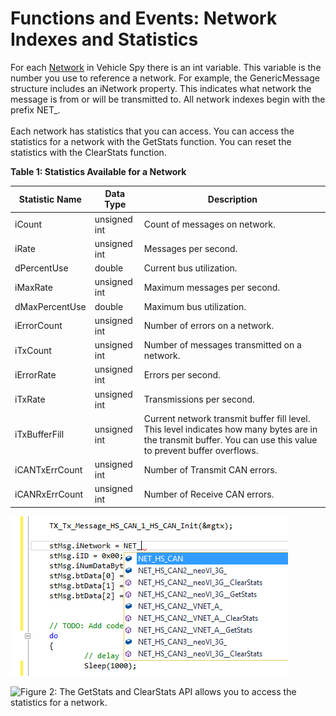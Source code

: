 # Functions and Events: Network Indexes and Statistics

For each [Network](../../../main-menu-spy-networks/networks/) in Vehicle Spy there is an int variable. This variable is the number you use to reference a network. For example, the GenericMessage structure includes an iNetwork property. This indicates what network the message is from or will be transmitted to. All network indexes begin with the prefix NET\_.\
\
Each network has statistics that you can access. You can access the statistics for a network with the GetStats function. You can reset the statistics with the ClearStats function.

**Table 1: Statistics Available for a Network**

| Statistic Name | Data Type    | Description                                                                                                                                                       |
| -------------- | ------------ | ----------------------------------------------------------------------------------------------------------------------------------------------------------------- |
| iCount         | unsigned int | Count of messages on network.                                                                                                                                     |
| iRate          | unsigned int | Messages per second.                                                                                                                                              |
| dPercentUse    | double       | Current bus utilization.                                                                                                                                          |
| iMaxRate       | unsigned int | Maximum messages per second.                                                                                                                                      |
| dMaxPercentUse | double       | Maximum bus utilization.                                                                                                                                          |
| iErrorCount    | unsigned int | Number of errors on a network.                                                                                                                                    |
| iTxCount       | unsigned int | Number of messages transmitted on a network.                                                                                                                      |
| iErrorRate     | unsigned int | Errors per second.                                                                                                                                                |
| iTxRate        | unsigned int | Transmissions per second.                                                                                                                                         |
| iTxBufferFill  | unsigned int | Current network transmit buffer fill level.  This level indicates how many bytes are in the transmit buffer.  You can use this value to prevent buffer overflows. |
| iCANTxErrCount | unsigned int | Number of Transmit CAN errors.                                                                                                                                    |
| iCANRxErrCount | unsigned int | Number of Receive CAN errors.                                                                                                                                     |

![Figure 1: The network index variables allow you to define what network you are transmitting to or receiving from.](../../../../.gitbook/assets/NetIndexes.gif)

![Figure 2: The GetStats and ClearStats API allows you to access the statistics for a network.](../../../../.gitbook/assets/network\_clearstats.gif)
